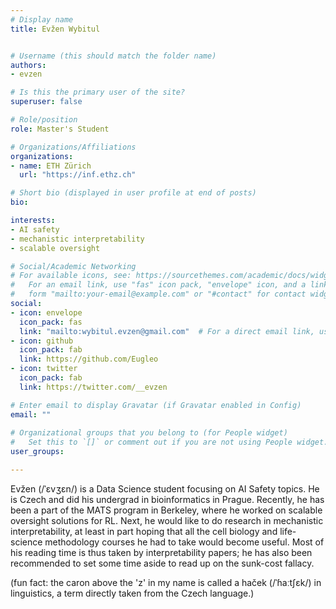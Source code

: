 ```yaml
---
# Display name
title: Evžen Wybitul


# Username (this should match the folder name)
authors:
- evzen

# Is this the primary user of the site?
superuser: false

# Role/position
role: Master's Student

# Organizations/Affiliations
organizations:
- name: ETH Zürich
  url: "https://inf.ethz.ch"

# Short bio (displayed in user profile at end of posts)
bio: 

interests:
- AI safety
- mechanistic interpretability
- scalable oversight

# Social/Academic Networking
# For available icons, see: https://sourcethemes.com/academic/docs/widgets/#icons
#   For an email link, use "fas" icon pack, "envelope" icon, and a link in the
#   form "mailto:your-email@example.com" or "#contact" for contact widget.
social:
- icon: envelope
  icon_pack: fas
  link: "mailto:wybitul.evzen@gmail.com"  # For a direct email link, use "mailto:test@example.org".
- icon: github
  icon_pack: fab
  link: https://github.com/Eugleo
- icon: twitter
  icon_pack: fab
  link: https://twitter.com/__evzen

# Enter email to display Gravatar (if Gravatar enabled in Config)
email: ""
  
# Organizational groups that you belong to (for People widget)
#   Set this to `[]` or comment out if you are not using People widget.  
user_groups:

---
```

Evžen (/ˈɛvʒɛn/) is a Data Science student focusing on AI Safety topics. He is Czech and did his undergrad in bioinformatics in Prague. Recently, he has been a part of the MATS program in Berkeley, where he worked on scalable oversight solutions for RL. Next, he would like to do research in mechanistic interpretability, at least in part hoping that all the cell biology and life-science methodology courses he had to take would become useful. Most of his reading time is thus taken by interpretability papers; he has also been recommended to set some time aside to read up on the sunk-cost fallacy.

(fun fact: the caron above the 'z' in my name is called a haček (/ˈɦaːtʃɛk/) in linguistics, a term directly taken from the Czech language.)
